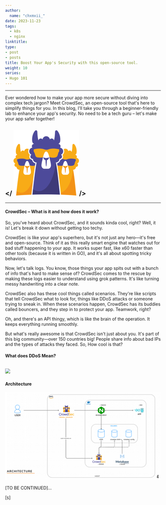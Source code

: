 ```yaml
---
author:
  name: "chxmxii_"
date: 2023-11-23
tags:
  - k8s
  - nginx
linktitle: 
type:
- post
- posts
title: Boost Your App's Security with this open-source tool.
weight: 10
series:
- Hugo 101
---
```

---
Ever wondered how to make your app more secure without diving into complex tech jargon? Meet CrowdSec, an open-source tool that's here to simplify things for you. In this blog, I'll take you through a beginner-friendly lab to enhance your app's security. No need to be a tech guru – let's make your app safer together!  

</
![](/files/crwlogo.png#center)/>
---
---
#### CrowdSec – What is it and how does it work?
So, you've heard about CrowdSec, and it sounds kinda cool, right? Well, it is! Let's break it down without getting too techy.

CrowdSec is like your app's superhero, but it's not just any hero—it's free and open-source. Think of it as this really smart engine that watches out for bad stuff happening to your app. It works super fast, like x60 faster than other tools (because it is written in GO), and it's all about spotting tricky behaviors.

Now, let's talk logs. You know, those things your app spits out with a bunch of info that's hard to make sense of? CrowdSec comes to the rescue by making these logs easier to understand using grok patterns. It's like turning messy handwriting into a clear note.

CrowdSec also has these cool things called scenarios. They're like scripts that tell CrowdSec what to look for, things like DDoS attacks or someone trying to sneak in. When these scenarios happen, CrowdSec has its buddies called bouncers, and they step in to protect your app. Teamwork, right?

Oh, and there's an API thingy, which is like the brain of the operation. It keeps everything running smoothly.

But what's really awesome is that CrowdSec isn't just about you. It's part of this big community—over 150 countries big! People share info about bad IPs and the types of attacks they faced. So, How cool is that?

#### What does DDoS Mean?
![](/files/ddos.gif#center)
---

#### Architecture
![](/files/crwsec.png#center)

[TO BE CONTINUED]...

[`$`] 
